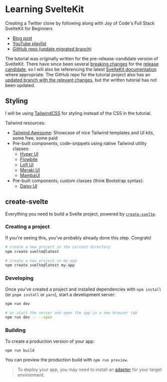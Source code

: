 # Learning SvelteKit

Creating a Twitter clone by following along with Joy of Code's Full Stack SvelteKit for Beginners
- [Blog post](https://joyofcode.xyz/sveltekit-for-beginners)
- [YouTube playlist](https://www.youtube.com/playlist?list=PLA9WiRZ-IS_zXZZyW4qfj0akvOAtk6MFS)
- [GitHub repo (update migrated branch)](https://github.com/JoysOfCode/sveltekit-for-beginners/tree/migration)

The tutorial was originally written for the pre-release-candidate version of SvelteKit. There have since been several [breaking changes](https://github.com/sveltejs/kit/discussions/5748) for the [release candidate](https://svelte.dev/blog/whats-new-in-svelte-october-2022), so I will also be referencing the latest [SvelteKit documentation](https://kit.svelte.dev/docs/introduction) where appropriate. The GitHub repo for the tutorial project also has an [updated branch with the relevant changes](https://github.com/JoysOfCode/sveltekit-for-beginners/tree/migration), but the written tutorial has not been updated.

## Styling
I will be using [TailwindCSS](https://tailwindcss.com/docs/guides/sveltekit) for styling instead of the CSS in the tutorial.

Tailwind resources:
- [Tailwind Awesome](https://www.tailwindawesome.com/): Showcase of nice Tailwind templates and UI kits, some free, some paid
- Pre-built components, code-snippets using native Tailwind utility classes:
  - [Hyper UI](https://www.hyperui.dev/)
  - [Flowbite](https://flowbite.com/)
  - [Lofi UI](https://codepen.io/collection/DqLkab)
  - [Meraki UI](https://merakiui.com/)
  - [MambaUI](https://www.mambaui.com/)
- Pre-built components, custom classes (think Bootstrap syntax):
  - [Daisy UI](https://daisyui.com/)

## create-svelte

Everything you need to build a Svelte project, powered by [`create-svelte`](https://github.com/sveltejs/kit/tree/master/packages/create-svelte).

### Creating a project

If you're seeing this, you've probably already done this step. Congrats!

```bash
# create a new project in the current directory
npm create svelte@latest

# create a new project in my-app
npm create svelte@latest my-app
```

### Developing

Once you've created a project and installed dependencies with `npm install` (or `pnpm install` or `yarn`), start a development server:

```bash
npm run dev

# or start the server and open the app in a new browser tab
npm run dev -- --open
```

### Building

To create a production version of your app:

```bash
npm run build
```

You can preview the production build with `npm run preview`.

> To deploy your app, you may need to install an [adapter](https://kit.svelte.dev/docs/adapters) for your target environment.
